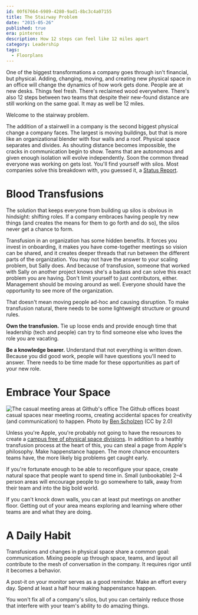 ```yaml
---
id: 00f67664-6989-4280-9ad1-8bc3c4a07155
title: The Stairway Problem
date: "2015-05-26"
published: true
era: pinterest
description: How 12 steps can feel like 12 miles apart
category: Leadership
tags:
  - Floorplans
---
```


One of the biggest transformations a company goes through isn't financial, but physical. Adding, changing, moving, and creating new physical space in an office will change the dynamics of how work gets done. People are at new desks. Things feel fresh. There's reclaimed wood everywhere. There's also 12 steps between two teams that despite their new-found distance are still working on the same goal. It may as well be 12 miles.

Welcome to the stairway problem.

The addition of a stairwell in a company is the second biggest physical change a company faces. The largest is moving buildings, but that is more like an organizational blender with four walls and a roof. Physical space separates and divides. As shouting distance becomes impossible, the cracks in communication begin to show. Teams that are autonomous and given enough isolation will evolve independently. Soon the common thread everyone was working on gets lost. You'll find yourself with silos. Most companies solve this breakdown with, you guessed it, a [Status Report](/archives/fix-the-status-report).

# Blood Transfusions

The solution that keeps everyone from building up silos is obvious in hindsight: shifting roles. If a company embraces having people try new things (and creates the means for them to go forth and do so), the silos never get a chance to form.

Transfusion in an organization has some hidden benefits. It forces you invest in onboarding, it makes you have come-together meetings so vision can be shared, and it creates deeper threads that run between the different parts of the organization. You may not have the answer to your scaling problem, but Sally does. And because of transfusion, someone that worked with Sally on another project knows she's a badass and can solve this exact problem you are having. Don't limit yourself to just contributors, either. Management should be moving around as well. Everyone should have the opportunity to see more of the organization.

That doesn't mean moving people ad-hoc and causing disruption. To make transfusion natural, there needs to be some lightweight structure or ground rules.

**Own the transfusion.** Tie up loose ends and provide enough time that leadership (tech and people) can try to find someone else who loves the role you are vacating.

**Be a knowledge bearer.** Understand that not everything is written down. Because you did good work, people will have questions you'll need to answer. There needs to be time made for these opportunities as part of your new role.

# Embrace Your Space

![The casual meeting areas at Github's office](/images/posts/the-stairway-problem/old_github_space.jpeg)
The Github offices boast casual spaces near meeting rooms, creating accidental spaces for creativity (and communication) to happen. Photo by [Ben Scholzen](https://www.flickr.com/photos/dasprid/8148010408/) (CC by 2.0)

Unless you're Apple, you're probably not going to have the resources to create a [campus free of physical space divisions](http://appleinsider.com/articles/15/02/09/exclusive-february-aerial-tour-of-apple-incs-campus-2-shows-spaceship-ring-rising-theater-progress-more). In addition to a heathly transfusion process at the heart of this, you can steal a page from Apple's philosophy. Make happenstance happen. The more chance encounters teams have, the more likely big problems get caught early.

If you're fortunate enough to be able to reconfigure your space, create natural space that people want to spend time in. Small (unbookable) 2–4 person areas will encourage people to go somewhere to talk, away from their team and into the big bold world.

If you can't knock down walls, you can at least put meetings on another floor. Getting out of your area means exploring and learning where other teams are and what they are doing.

# A Daily Habit

Transfusions and changes in physical space share a common goal: communication. Mixing people up through space, teams, and layout all contribute to the mesh of conversation in the company. It requires rigor until it becomes a behavior.

A post-it on your monitor serves as a good reminder. Make an effort every day. Spend at least a half hour making happenstance happen.

You won't fix all of a company's silos, but you can certainly reduce those that interfere with your team's ability to do amazing things.

